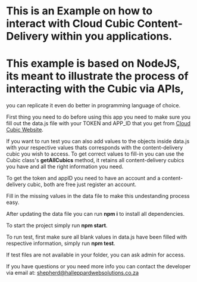 # This is an Example on how to interact with Cloud Cubic Content-Delivery within you applications.
# This example is based on NodeJS, its meant to illustrate the process of interacting with the Cubic via APIs,
  you can replicate it even do better in programming language of choice.


First thing you need to do before using this app you need to make sure you fill out the data.js file 
with your TOKEN and APP_ID that you get from [Cloud Cubic Website](https://cubic.simsknightcloudservices.co.za).

If you want to run test you can also add values to the objects inside data.js with your respective values thats corresponds with the content-delivery cubic you wish to access.
To get correct values to fill-in you can use the Cubic class's **getAllCubics** method, it retains all content-delivery cubics you have and all the right information you need.

To get the token and appID you need to have an account and a content-delivery cubic, both are free just register an account.

Fill in the missing values in the data file to make this undestanding process easy.

After updating the data file you can run **npm i** to install all dependencies.

To start the project simply run **npm start**.

To run test, first make sure all blank values in data.js have been filled with respective information, simply run **npm test**.

If test files are not available in your folder, you can ask admin for access.

If you have questions or you need more info you can contact the developer via email at: shepherd@halleppardwebsolutions.co.za
